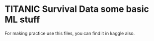 # TITANIC Survival Data some basic ML stuff
For making practice use this files, you can find it in kaggle also. 
